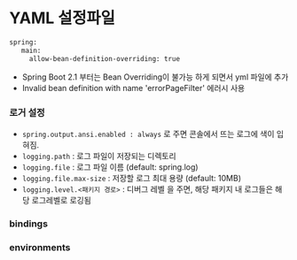 # YAML 설정파일 

```xml
spring:
   main: 
     allow-bean-definition-overriding: true
```
- Spring Boot 2.1 부터는 Bean Overriding이 불가능 하게 되면서 yml 파일에 추가
- Invalid bean definition with name 'errorPageFilter'  에러시 사용

### 로거 설정
- `spring.output.ansi.enabled : always` 로 주면 콘솔에서 뜨는 로그에 색이 입혀짐.
- `logging.path` : 로그 파일이 저장되는 디렉토리
- `logging.file` : 로그 파일 이름 (default: spring.log)
- `logging.file.max-size` : 저장할 로그 최대 용량 (default: 10MB)
- `logging.level.<패키지 경로>` : 디버그 레벨 을 주면, 해당 패키지 내 로그들은 해당 로그레벨로 로깅됨

### bindings 

### environments
